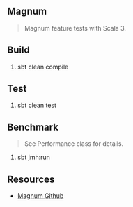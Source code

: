 Magnum
------
>Magnum feature tests with Scala 3.

Build
-----
1. sbt clean compile

Test
----
1. sbt clean test

Benchmark
---------
>See Performance class for details.
1. sbt jmh:run

Resources
---------
* [Magnum Github](https://github.com/AugustNagro/magnum)